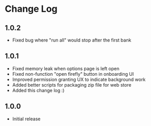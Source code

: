 # Change Log

## 1.0.2
- Fixed bug where "run all" would stop after the first bank

## 1.0.1
- Fixed memory leak when options page is left open
- Fixed non-function "open firefly" button in onboarding UI
- Improved permission granting UX to indicate background work
- Added better scripts for packaging zip file for web store
- Added this change log :)

## 1.0.0
- Initial release